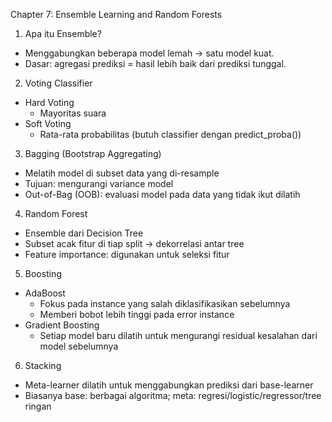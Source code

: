 Chapter 7: Ensemble Learning and Random Forests

1. Apa itu Ensemble?
- Menggabungkan beberapa model lemah → satu model kuat.
- Dasar: agregasi prediksi = hasil lebih baik dari prediksi tunggal.

2. Voting Classifier
- Hard Voting
  + Mayoritas suara
- Soft Voting
  + Rata-rata probabilitas (butuh classifier dengan predict_proba())
3. Bagging (Bootstrap Aggregating)
- Melatih model di subset data yang di-resample
- Tujuan: mengurangi variance model
- Out-of-Bag (OOB): evaluasi model pada data yang tidak ikut dilatih
4. Random Forest
- Ensemble dari Decision Tree
- Subset acak fitur di tiap split → dekorrelasi antar tree
- Feature importance: digunakan untuk seleksi fitur
5. Boosting
- AdaBoost
  + Fokus pada instance yang salah diklasifikasikan sebelumnya
  + Memberi bobot lebih tinggi pada error instance
- Gradient Boosting
  + Setiap model baru dilatih untuk mengurangi residual kesalahan dari model sebelumnya
6. Stacking
- Meta-learner dilatih untuk menggabungkan prediksi dari base-learner
- Biasanya base: berbagai algoritma; meta: regresi/logistic/regressor/tree ringan
